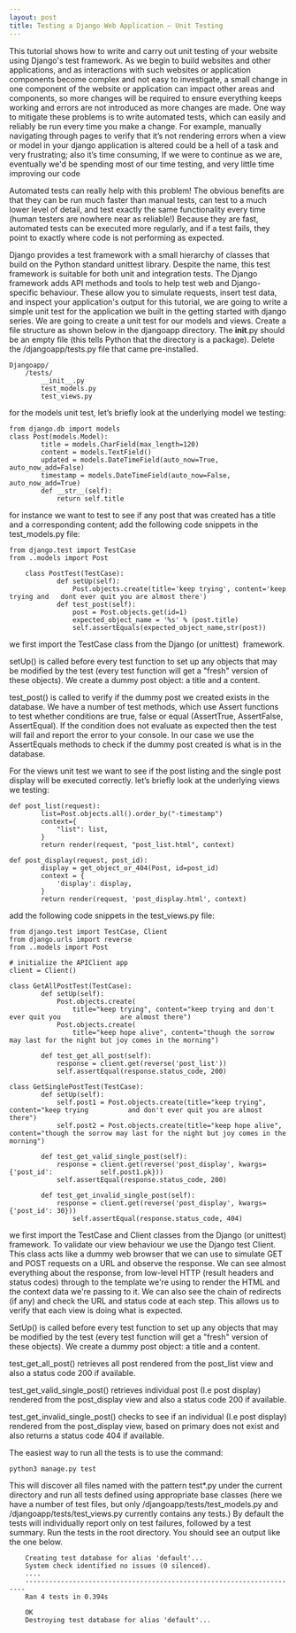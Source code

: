 ```yaml
---
layout: post
title: Testing a Django Web Application – Unit Testing
---
```

This tutorial shows how to write and carry out unit testing of your website using Django's test framework. As we begin to build websites and other applications, and as interactions with such websites or application components become complex and not easy to investigate,  a small change in one component of the website or application can impact other areas and components, so more changes will be required to ensure everything keeps working and errors are not introduced as more changes are made.  One way to mitigate these problems is to write automated tests, which can easily and reliably be run every time you make a change. For example, manually navigating through pages to verify that it’s not rendering errors when a view  or model in your django application is altered could be a hell of a task and very frustrating; also it’s time consuming,  If we were to continue as we are, eventually we'd be spending most of our time testing, and very little time improving our code

<script async src="//pagead2.googlesyndication.com/pagead/js/adsbygoogle.js"></script>
<!-- github1 -->
<ins class="adsbygoogle"
     style="display:block"
     data-ad-client="ca-pub-4394717151036319"
     data-ad-slot="3928666607"
     data-ad-format="auto"></ins>
<script>
(adsbygoogle = window.adsbygoogle || []).push({});
</script>

Automated tests can really help with this problem! The obvious benefits are that they can be run much faster than manual tests, can test to a much lower level of detail, and test exactly the same functionality every time (human testers are nowhere near as reliable!) Because they are fast, automated tests can be executed more regularly, and if a test fails, they point to exactly where code is not performing as expected.

Django provides a test framework with a small hierarchy of classes that build on the Python standard unittest library. Despite the name, this test framework is suitable for both unit and integration tests. The Django framework adds API methods and tools to help test web and Django-specific behaviour. These allow you to simulate requests, insert test data, and inspect your application's output
for this tutorial, we are going to write a simple unit test for the application  we built in the getting started with django series. We are going to create a unit test for our models and views. Create a file structure as shown below in the djangoapp directory. The __init__.py should be an empty file (this tells Python that the directory is a package). Delete the /djangoapp/tests.py file that came pre-installed.

	Djangoapp/
		/tests/
			__init__.py
			test_models.py
			test_views.py
			


for the models unit test, let’s briefly look at the underlying model we testing:

	from django.db import models
	class Post(models.Model):
    		title = models.CharField(max_length=120)
    		content = models.TextField()
    		updated = models.DateTimeField(auto_now=True, auto_now_add=False)
    		timestamp = models.DateTimeField(auto_now=False, auto_now_add=True)
    		def __str__(self):
        		return self.title

for instance we want to test to see if any post that was created has a title and a corresponding content; add the following code snippets in the test_models.py file:


	from django.test import TestCase
	from ..models import Post

		class PostTest(TestCase):
    			def setUp(self):
        			Post.objects.create(title='keep trying', content='keep trying and 	dont ever quit you are almost there')
    			def test_post(self):
        			post = Post.objects.get(id=1)
        			expected_object_name = '%s' % (post.title)
        			self.assertEquals(expected_object_name,str(post))

we first import the TestCase class from the Django (or unittest)  framework.

setUp() is called before every test function to set up any objects that may be modified by the test (every test function will get a "fresh" version of these objects). We create a dummy post object: a title and a content.

test_post() is called to verify if the dummy post we created exists in the database. We have a number of test methods, which use Assert functions to test whether conditions are true, false or equal (AssertTrue, AssertFalse, AssertEqual). If the condition does not evaluate as expected then the test will fail and report the error to your console. In our case we use the  AssertEquals methods to check if the dummy post created is what is in the database.

For the views unit test we want to see if the post listing and the single post display will be executed correctly. let’s briefly look at the underlying views we testing:
		
	def post_list(request):
    		list=Post.objects.all().order_by("-timestamp")
    		context={
        		"list": list,
    		}
    		return render(request, "post_list.html", context)

	def post_display(request, post_id):
    		display = get_object_or_404(Post, id=post_id)
    		context = {
        		'display': display,
    		}
    		return render(request, 'post_display.html', context)

add the following code snippets in the test_views.py file:

	from django.test import TestCase, Client
	from django.urls import reverse
	from ..models import Post

	# initialize the APIClient app
	client = Client()

	class GetAllPostTest(TestCase):
    		def setUp(self):
        		Post.objects.create(
            		title="keep trying", content="keep trying and don't ever quit you 				are almost there")
        		Post.objects.create(
            		title="keep hope alive", content="though the sorrow may last for the night but joy comes in the morning")

    		def test_get_all_post(self):
        		response = client.get(reverse('post_list'))
        		self.assertEqual(response.status_code, 200)

	class GetSinglePostTest(TestCase):
    		def setUp(self):
        		self.post1 = Post.objects.create(title="keep trying", content="keep trying 			and don't ever quit you are almost there")
        		self.post2 = Post.objects.create(title="keep hope alive", content="though the sorrow may last for the night but joy comes in the morning")

    		def test_get_valid_single_post(self):
        		response = client.get(reverse('post_display', kwargs={'post_id': 			self.post1.pk}))
        		self.assertEqual(response.status_code, 200)

    		def test_get_invalid_single_post(self):
        		response = client.get(reverse('post_display', kwargs={'post_id': 30}))
        			self.assertEqual(response.status_code, 404)

we first import the TestCase and Client classes from the Django (or unittest) framework. To validate our view behaviour we use the Django test Client. This class acts like a dummy web browser that we can use to simulate GET and POST requests on a URL and observe the response. We can see almost everything about the response, from low-level HTTP (result headers and status codes) through to the template we're using to render the HTML and the context data we're passing to it. We can also see the chain of redirects (if any) and check the URL and status code at each step. This allows us to verify that each view is doing what is expected.

SetUp() is called before every test function to set up any objects that may be modified by the test (every test function will get a "fresh" version of these objects). We create a dummy post object: a title and a content.

test_get_all_post() retrieves all post rendered from the post_list view and also a status code 200 if available.

test_get_valid_single_post() retrieves individual post (I.e post display) rendered from the post_display view and also a status code 200 if available.

test_get_invalid_single_post() checks to see if an individual (I.e post display) rendered from the post_display view, based on primary does not exist and also returns a status code 404  if available.


The easiest way to run all the tests is to use the command:

	python3 manage.py test

This will discover all files named with the pattern test*.py under the current directory and run all tests defined using appropriate base classes (here we have a number of test files, but only /djangoapp/tests/test_models.py and /djangoapp/tests/test_views.py currently contains any tests.) By default the tests will individually report only on test failures, followed by a test summary.
Run the tests in the root directory. You should see an output like the one below.

		Creating test database for alias 'default'...
		System check identified no issues (0 silenced).
		....
		----------------------------------------------------------------------
		Ran 4 tests in 0.394s

		OK
		Destroying test database for alias 'default'...

